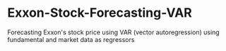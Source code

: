 # Exxon-Stock-Forecasting-VAR
Forecasting Exxon's stock price using VAR (vector autoregression) using fundamental and market data as regressors
